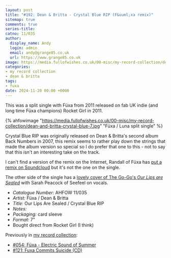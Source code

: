 ```yaml
---
layout: post
title: "#192: Dean & Britta - Crystal Blue RIP (F&uuml;xa remix)"
sitemap: true
comments: true
series-title:
catno: 11/035
author:
  display_name: Andy
  login: admin
  email: andy@grange85.co.uk
  url: https://www.grange85.co.uk
image: https://media.fullofwishes.co.uk/00-misc/my-record-collection/dean-and-britta-crystal-blue-7.jpg
categories:
- my record collection
- dean & britta
tags:
- fuxa
date: 2024-11-28 00:00 +0000
---
```

This was a split single with F&uuml;xa from 2011 released on fab UK indie (and long time F&uuml;xa champions) Rocket Girl in 2011.

{% ahfowimage "https://media.fullofwishes.co.uk/00-misc/my-record-collection/dean-and-britta-crystal-blue-7.jpg" "F&uuml;xa / Luna split single" %}

Crystal Blue RIP was originally released on Dean & Britta's second album Back Numbers in 2007, this remix seems to rather play down the strings that made the album version so special so I do prefer that one to this - not to say that this isn't an interesting take on the track.

I can't find a version of the remix on the Internet, Randall of F&uuml;xa has [put a remix on Soundcloud](https://soundcloud.com/fuxa/dean-and-britta-crystal-blue-rip-fuxa-remix) but it's not the one on the single.

The other side of the single has a [lovely cover of The Go-Go's _Our Lips are Sealed_](https://fuxa1.bandcamp.com/track/our-lips-are-sealed) with Sarah Peacock of Seefeel on vocals.

 - *Catalogue Number:* AHFOW 11/035
 - *Artist:* F&uuml;xa / Dean & Britta
 - *Title:* Our Lips Are Sealed / Crystal Blue RIP
 - *Notes:* 
 - *Packaging:* card sleeve 
 - *Format:* 7" 
 - Bought direct from Rocket Girl (I think)

Previously in [my record collection](/category/my-record-collection):
 - [#054: Füxa - Electric Sound of Summer](http://moonshot.local:4040/2023/07/24/my-record-collection-054-fuxa-electric-sound-of-summer/)
 - [#121: Fuxa Commits Suicide (CD)](http://moonshot.local:4040/2024/03/25/my-record-collection-121-fuxa-commits-suicide-cd/)


